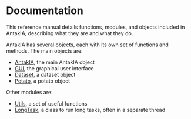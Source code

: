 # Documentation

This reference manual details functions, modules, and objects included in AntakIA, describing what they are and what they do.

AntakIA has several objects, each with its own set of functions and methods. The main objects are:

* [AntakIA](antakia.md), the main AntakIA object
* [GUI](gui.md), the graphical user interface
* [Dataset](dataset.md), a dataset object
* [Potato](potato.md), a potato object

Other modules are:

* [Utils](utils.md), a set of useful functions
* [LongTask](longtask.md), a class to run long tasks, often in a separate thread
